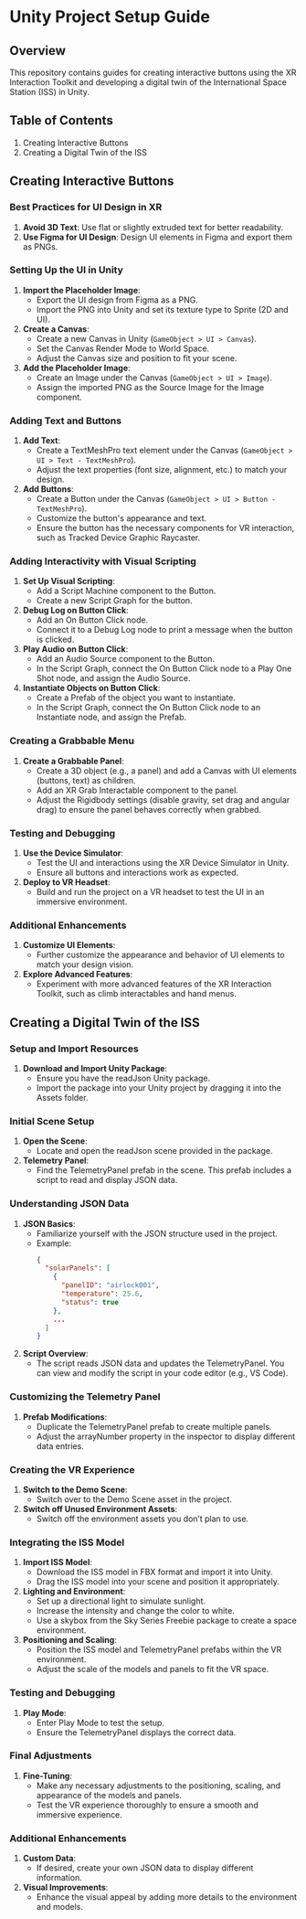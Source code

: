 

# Unity Project Setup Guide

## Overview
This repository contains guides for creating interactive buttons using the XR Interaction Toolkit and developing a digital twin of the International Space Station (ISS) in Unity.

## Table of Contents
1. Creating Interactive Buttons
2. Creating a Digital Twin of the ISS

## Creating Interactive Buttons

### Best Practices for UI Design in XR
1. **Avoid 3D Text**: Use flat or slightly extruded text for better readability.
2. **Use Figma for UI Design**: Design UI elements in Figma and export them as PNGs.

### Setting Up the UI in Unity
1. **Import the Placeholder Image**:
   - Export the UI design from Figma as a PNG.
   - Import the PNG into Unity and set its texture type to Sprite (2D and UI).
2. **Create a Canvas**:
   - Create a new Canvas in Unity (`GameObject > UI > Canvas`).
   - Set the Canvas Render Mode to World Space.
   - Adjust the Canvas size and position to fit your scene.
3. **Add the Placeholder Image**:
   - Create an Image under the Canvas (`GameObject > UI > Image`).
   - Assign the imported PNG as the Source Image for the Image component.

### Adding Text and Buttons
1. **Add Text**:
   - Create a TextMeshPro text element under the Canvas (`GameObject > UI > Text - TextMeshPro`).
   - Adjust the text properties (font size, alignment, etc.) to match your design.
2. **Add Buttons**:
   - Create a Button under the Canvas (`GameObject > UI > Button - TextMeshPro`).
   - Customize the button's appearance and text.
   - Ensure the button has the necessary components for VR interaction, such as Tracked Device Graphic Raycaster.

### Adding Interactivity with Visual Scripting
1. **Set Up Visual Scripting**:
   - Add a Script Machine component to the Button.
   - Create a new Script Graph for the button.
2. **Debug Log on Button Click**:
   - Add an On Button Click node.
   - Connect it to a Debug Log node to print a message when the button is clicked.
3. **Play Audio on Button Click**:
   - Add an Audio Source component to the Button.
   - In the Script Graph, connect the On Button Click node to a Play One Shot node, and assign the Audio Source.
4. **Instantiate Objects on Button Click**:
   - Create a Prefab of the object you want to instantiate.
   - In the Script Graph, connect the On Button Click node to an Instantiate node, and assign the Prefab.

### Creating a Grabbable Menu
1. **Create a Grabbable Panel**:
   - Create a 3D object (e.g., a panel) and add a Canvas with UI elements (buttons, text) as children.
   - Add an XR Grab Interactable component to the panel.
   - Adjust the Rigidbody settings (disable gravity, set drag and angular drag) to ensure the panel behaves correctly when grabbed.

### Testing and Debugging
1. **Use the Device Simulator**:
   - Test the UI and interactions using the XR Device Simulator in Unity.
   - Ensure all buttons and interactions work as expected.
2. **Deploy to VR Headset**:
   - Build and run the project on a VR headset to test the UI in an immersive environment.

### Additional Enhancements
1. **Customize UI Elements**:
   - Further customize the appearance and behavior of UI elements to match your design vision.
2. **Explore Advanced Features**:
   - Experiment with more advanced features of the XR Interaction Toolkit, such as climb interactables and hand menus.

## Creating a Digital Twin of the ISS

### Setup and Import Resources
1. **Download and Import Unity Package**:
   - Ensure you have the readJson Unity package.
   - Import the package into your Unity project by dragging it into the Assets folder.

### Initial Scene Setup
1. **Open the Scene**:
   - Locate and open the readJson scene provided in the package.
2. **Telemetry Panel**:
   - Find the TelemetryPanel prefab in the scene. This prefab includes a script to read and display JSON data.

### Understanding JSON Data
1. **JSON Basics**:
   - Familiarize yourself with the JSON structure used in the project.
   - Example:
     ```json
     {
       "solarPanels": [
         {
           "panelID": "airlock001",
           "temperature": 25.6,
           "status": true
         },
         ...
       ]
     }
     ```
2. **Script Overview**:
   - The script reads JSON data and updates the TelemetryPanel. You can view and modify the script in your code editor (e.g., VS Code).

### Customizing the Telemetry Panel
1. **Prefab Modifications**:
   - Duplicate the TelemetryPanel prefab to create multiple panels.
   - Adjust the arrayNumber property in the inspector to display different data entries.

### Creating the VR Experience
1. **Switch to the Demo Scene**:
   - Switch over to the Demo Scene asset in the project.
2. **Switch off Unused Environment Assets**:
   - Switch off the environment assets you don’t plan to use.

### Integrating the ISS Model
1. **Import ISS Model**:
   - Download the ISS model in FBX format and import it into Unity.
   - Drag the ISS model into your scene and position it appropriately.
2. **Lighting and Environment**:
   - Set up a directional light to simulate sunlight.
   - Increase the intensity and change the color to white.
   - Use a skybox from the Sky Series Freebie package to create a space environment.
3. **Positioning and Scaling**:
   - Position the ISS model and TelemetryPanel prefabs within the VR environment.
   - Adjust the scale of the models and panels to fit the VR space.

### Testing and Debugging
1. **Play Mode**:
   - Enter Play Mode to test the setup.
   - Ensure the TelemetryPanel displays the correct data.

### Final Adjustments
1. **Fine-Tuning**:
   - Make any necessary adjustments to the positioning, scaling, and appearance of the models and panels.
   - Test the VR experience thoroughly to ensure a smooth and immersive experience.

### Additional Enhancements
1. **Custom Data**:
   - If desired, create your own JSON data to display different information.
2. **Visual Improvements**:
   - Enhance the visual appeal by adding more details to the environment and models.
